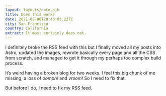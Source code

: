 ```yaml
---
layout: layouts/note.njk
title: Does this work?
date: 2021-08-06T20:40:03.227Z
city: San Francisco
country: California
extract: It most certainly does not.
---
```


I definitely broke the RSS feed with this but I finally moved all my posts into Astro, updated the images, rewrote basically every page and all the CSS from scratch, and managed to get it through my perhaps too complex build process.

It’s weird having a broken blog for two weeks. I feel this big chunk of me missing, a loss of _oomph!_ and _vroom!_ So I need to fix that.

But before I do, I need to fix my RSS feed.

